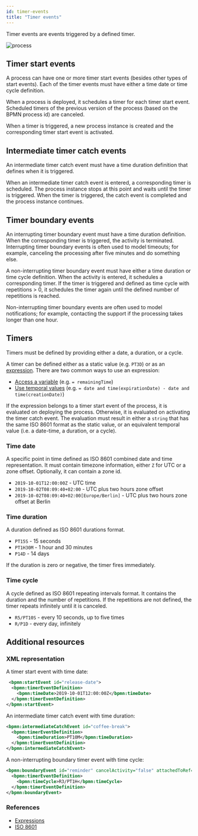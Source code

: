 ```yaml
---
id: timer-events
title: "Timer events"
---
```


Timer events are events triggered by a defined timer.

![process](assets/timer-events.png)

## Timer start events

A process can have one or more timer start events (besides other types of start events). Each of the timer events must have either a time date or time cycle definition.

When a process is deployed, it schedules a timer for each timer start event. Scheduled timers of the previous version of the process (based on the BPMN process id) are canceled.

When a timer is triggered, a new process instance is created and the corresponding timer start event is activated.

## Intermediate timer catch events

An intermediate timer catch event must have a time duration definition that defines when it is triggered.

When an intermediate timer catch event is entered, a corresponding timer is scheduled. The process instance stops at this point and waits until the timer is triggered. When the timer is triggered, the catch event is completed and the process instance continues.

## Timer boundary events

An interrupting timer boundary event must have a time duration definition. When the corresponding timer is triggered, the activity is terminated. Interrupting timer boundary events is often used to model timeouts; for example, canceling the processing after five minutes and do something else.

A non-interrupting timer boundary event must have either a time duration or time cycle definition. When the activity is entered, it schedules a corresponding timer. If the timer is triggered and defined as time cycle with repetitions > 0, it schedules the timer again until the defined number of repetitions is reached. 

Non-interrupting timer boundary events are often used to model notifications; for example, contacting the support if the processing takes longer than one hour.

## Timers

Timers must be defined by providing either a date, a duration, or a cycle.

A timer can be defined either as a static value (e.g. `PT3D`) or as an [expression](/product-manuals/concepts/expressions.md). There are two common ways to use an expression:

- [Access a variable](/product-manuals/concepts/expressions.md#access-variables) (e.g. `= remainingTime`)
- [Use temporal values](/product-manuals/concepts/expressions.md#temporal-expressions) (e.g. `= date and time(expirationDate) - date and time(creationDate)`)

If the expression belongs to a timer start event of the process, it is evaluated on deploying the process. Otherwise, it is evaluated on activating the timer catch event. The evaluation must result in either a `string` that has the same ISO 8601 format as the static value, or an equivalent temporal value (i.e. a date-time, a duration, or a cycle).

### Time date

A specific point in time defined as ISO 8601 combined date and time representation. It must contain timezone information, either `Z` for UTC or a zone offset. Optionally, it can contain a zone id.

- `2019-10-01T12:00:00Z` - UTC time
- `2019-10-02T08:09:40+02:00` - UTC plus two hours zone offset
- `2019-10-02T08:09:40+02:00[Europe/Berlin]` - UTC plus two hours zone offset at Berlin

### Time duration

A duration defined as ISO 8601 durations format.

- `PT15S` - 15 seconds
- `PT1H30M` - 1 hour and 30 minutes
- `P14D` - 14 days

If the duration is zero or negative, the timer fires immediately.

### Time cycle

A cycle defined as ISO 8601 repeating intervals format. It contains the duration and the number of repetitions. If the repetitions are not defined, the timer repeats infinitely until it is canceled.

- `R5/PT10S` - every 10 seconds, up to five times
- `R/P1D` - every day, infinitely

## Additional resources

### XML representation

A timer start event with time date:

```xml
 <bpmn:startEvent id="release-date">
  <bpmn:timerEventDefinition>
    <bpmn:timeDate>2019-10-01T12:00:00Z</bpmn:timeDate>
  </bpmn:timerEventDefinition>
</bpmn:startEvent>
```

An intermediate timer catch event with time duration:

```xml
<bpmn:intermediateCatchEvent id="coffee-break">
  <bpmn:timerEventDefinition>
    <bpmn:timeDuration>PT10M</bpmn:timeDuration>
  </bpmn:timerEventDefinition>
</bpmn:intermediateCatchEvent>
```

A non-interrupting boundary timer event with time cycle:

```xml
<bpmn:boundaryEvent id="reminder" cancelActivity="false" attachedToRef="process-order">
  <bpmn:timerEventDefinition>
    <bpmn:timeCycle>R3/PT1H</bpmn:timeCycle>
  </bpmn:timerEventDefinition>
</bpmn:boundaryEvent>
```

### References

- [Expressions](/product-manuals/concepts/expressions.md)
- [ISO 8601](https://en.wikipedia.org/wiki/ISO_8601)
